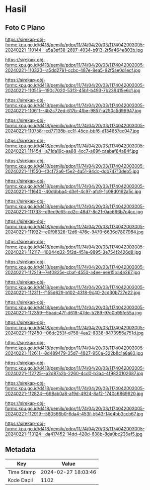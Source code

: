 # Hasil

## Foto C Plano

https://sirekap-obj-formc.kpu.go.id/d418/pemilu/pdpr/11/74/04/20/03/1174042003005-20240221-110144--e5a3df38-2697-4034-b913-2f5a464a803b.jpg

https://sirekap-obj-formc.kpu.go.id/d418/pemilu/pdpr/11/74/04/20/03/1174042003005-20240221-110330--a5dd2791-ccbc-487e-8ea5-92f5ae0d1ecf.jpg

https://sirekap-obj-formc.kpu.go.id/d418/pemilu/pdpr/11/74/04/20/03/1174042003005-20240221-110515--190c7020-53f3-45b1-b493-7b239415e6c1.jpg

https://sirekap-obj-formc.kpu.go.id/d418/pemilu/pdpr/11/74/04/20/03/1174042003005-20240221-110611--4b2c72ed-617b-4fbe-9857-a250c5d99947.jpg

https://sirekap-obj-formc.kpu.go.id/d418/pemilu/pdpr/11/74/04/20/03/1174042003005-20240221-110758--cd77136b-ec1f-45ce-bbf6-d134657ec047.jpg

https://sirekap-obj-formc.kpu.go.id/d418/pemilu/pdpr/11/74/04/20/03/1174042003005-20240221-111454--a71da19c-aa88-4cc7-a69f-caabaf64a84f.jpg

https://sirekap-obj-formc.kpu.go.id/d418/pemilu/pdpr/11/74/04/20/03/1174042003005-20240221-111550--f3cf72a6-f5e2-4a51-94dc-ddb74713deb5.jpg

https://sirekap-obj-formc.kpu.go.id/d418/pemilu/pdpr/11/74/04/20/03/1174042003005-20240221-111640--40ddbba4-d3e1-4c97-afc9-1c08d0162a5c.jpg

https://sirekap-obj-formc.kpu.go.id/d418/pemilu/pdpr/11/74/04/20/03/1174042003005-20240221-111733--d9ec9c65-cd2c-48d7-8c21-0ae666b7c4cc.jpg

https://sirekap-obj-formc.kpu.go.id/d418/pemilu/pdpr/11/74/04/20/03/1174042003005-20240221-111922--e0f98328-12d6-476c-9470-6636d7807964.jpg

https://sirekap-obj-formc.kpu.go.id/d418/pemilu/pdpr/11/74/04/20/03/1174042003005-20240221-112117--10044d32-5f2d-451e-9895-3e754f2426d8.jpg

https://sirekap-obj-formc.kpu.go.id/d418/pemilu/pdpr/11/74/04/20/03/1174042003005-20240221-112219--7ef0825e-cbaf-4550-a4ee-eee15ba4e267.jpg

https://sirekap-obj-formc.kpu.go.id/d418/pemilu/pdpr/11/74/04/20/03/1174042003005-20240221-112311--f155d629-b102-4318-9c40-2cd30b727e22.jpg

https://sirekap-obj-formc.kpu.go.id/d418/pemilu/pdpr/11/74/04/20/03/1174042003005-20240221-112359--5badc47f-d618-47de-b289-97e0b95fe55a.jpg

https://sirekap-obj-formc.kpu.go.id/d418/pemilu/pdpr/11/74/04/20/03/1174042003005-20240221-112450--06dc253f-d758-4aa2-8336-8473956a751d.jpg

https://sirekap-obj-formc.kpu.go.id/d418/pemilu/pdpr/11/74/04/20/03/1174042003005-20240221-112611--8d489479-35d7-4827-950a-322b8c1a8a83.jpg

https://sirekap-obj-formc.kpu.go.id/d418/pemilu/pdpr/11/74/04/20/03/1174042003005-20240221-112725--a2d87a2b-2260-4cd0-b3a4-4f9830102687.jpg

https://sirekap-obj-formc.kpu.go.id/d418/pemilu/pdpr/11/74/04/20/03/1174042003005-20240221-112824--698ab0a8-af9d-4924-8af2-1740c6869920.jpg

https://sirekap-obj-formc.kpu.go.id/d418/pemilu/pdpr/11/74/04/20/03/1174042003005-20240221-112919--580566b0-6da4-453f-b543-14e4bb3ccb67.jpg

https://sirekap-obj-formc.kpu.go.id/d418/pemilu/pdpr/11/74/04/20/03/1174042003005-20240221-113124--da417452-14dd-428d-838b-8da0bc236af5.jpg


## Metadata

| Key        | Value               |
| ---------- | ------------------- |
| Time Stamp | 2024-02-27 18:03:46 |
| Kode Dapil | 1102                |



